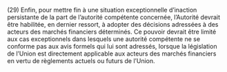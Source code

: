 (29) Enfin, pour mettre fin à une situation exceptionnelle d’inaction persistante de la part de l’autorité compétente concernée, l’Autorité devrait être habilitée, en dernier ressort, à adopter des décisions adressées à des acteurs des marchés financiers déterminés. Ce pouvoir devrait être limité aux cas exceptionnels dans lesquels une autorité compétente ne se conforme pas aux avis formels qui lui sont adressés, lorsque la législation de l’Union est directement applicable aux acteurs des marchés financiers en vertu de règlements actuels ou futurs de l’Union.